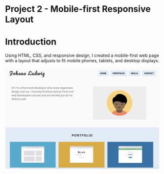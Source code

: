 Project 2 - Mobile-first Responsive Layout
=========

# Introduction
Using HTML, CSS, and responsive design, I created a mobile-first web page with a layout that adjusts to fit mobile phones, tablets, and desktop displays.

![Mobile-first Responsive Layout](img/readme_1.png)